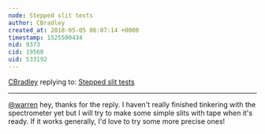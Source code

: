 ```yaml
---
node: Stepped slit tests
author: CBradley
created_at: 2018-05-05 06:07:14 +0000
timestamp: 1525500434
nid: 9373
cid: 19560
uid: 533192
---
```




[CBradley](../profile/CBradley) replying to: [Stepped slit tests](../notes/warren/09-25-2013/stepped-slit-tests)

----
[@warren](/profile/warren) hey, thanks for the reply. I haven't really finished tinkering with the spectrometer yet but I will try to make some simple slits with tape when it's ready. If it works generally, I'd love to try some more precise ones!